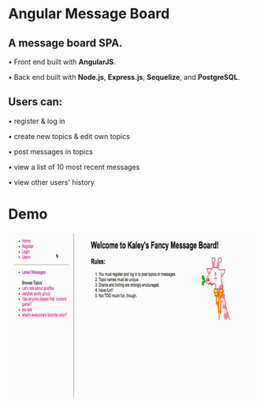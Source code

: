# Angular Message Board
## A message board SPA.

• Front end built with **AngularJS**.

• Back end built with **Node.js**, **Express.js**, **Sequelize**, and **PostgreSQL**.


## Users can:

• register & log in

• create new topics & edit own topics

• post messages in topics

• view a list of 10 most recent messages

• view other users' history


# Demo

![Demo](https://github.com/KaleyKrim/angular-message-board/blob/master/screenshots/messageboard1.gif)

